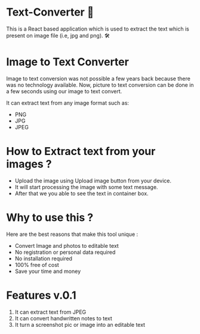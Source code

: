 # Text-Converter 📖
This is a React based application which is used to extract the text which is present on image file (i.e, jpg and png).  🛠

# Image to Text Converter
Image to text conversion was not possible a few years back because there was no technology available. Now, picture to text conversion can be done in a few seconds using our image to text convert.

It can extract text from any image format such as:

* PNG
* JPG
* JPEG

# How to Extract text from your images ?

* Upload the image using Upload image button from your device. 
* It will start processing the image with some text message.
* After that we you able to see the text in container box.

# Why to use this ?
Here are the best reasons that make this tool unique : 

* Convert Image and photos to editable text
* No registration or personal data required
* No installation required
* 100% free of cost
* Save your time and money

# Features v.0.1
1. It can extract text from JPEG
2. It can convert handwritten notes to text 
3. It turn a screenshot pic or image into an editable text


